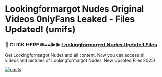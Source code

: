 # Lookingformargot Nudes Original Videos 0nlyFans Leaked - Files Updated! (umifs)

<h3>🔴 CLICK HERE 🌐==►► <a href="https://tinyurl.com/5h6xmrr3" rel="nofollow">Lookingformargot Nudes Updated Files</a></h3>

Get Lookingformargot Nudes and all content. Now you can access all videos and pictures of Lookingformargot Nudes. New Updated Files 2025!

[![umifs](https://i.imgur.com/KVD873Z.gif)](https://tinyurl.com/5h6xmrr3)
